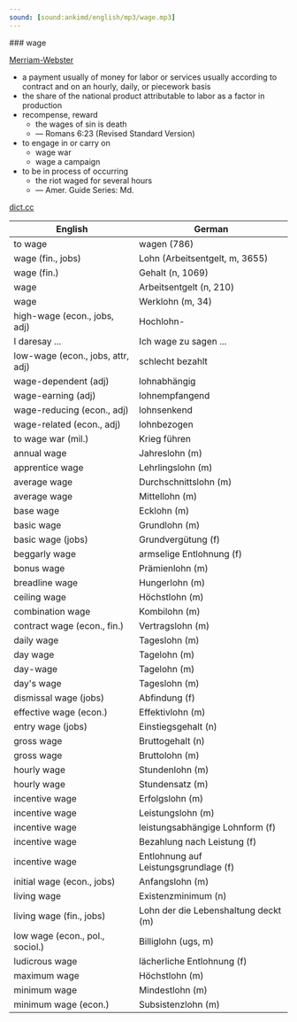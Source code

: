 ```yaml
---
sound: [sound:ankimd/english/mp3/wage.mp3]
---
```


\### wage

[Merriam-Webster](https://www.merriam-webster.com/dictionary/wage)

- a payment usually of money for labor or services usually according to contract and on an hourly, daily, or piecework basis
- the share of the national product attributable to labor as a factor in production
- recompense, reward
    - the wages of sin is death
    - — Romans 6:23 (Revised Standard Version)
- to engage in or carry on
    - wage war
    - wage a campaign
- to be in process of occurring
    - the riot waged for several hours
    - — Amer. Guide Series: Md.

[dict.cc](https://www.dict.cc/wage)

| English        | German       |
| -------------- | ------------ |
| to wage | wagen (786) |
| wage (fin., jobs) | Lohn (Arbeitsentgelt, m, 3655) |
| wage (fin.) | Gehalt (n, 1069) |
| wage | Arbeitsentgelt (n, 210) |
| wage | Werklohn (m, 34) |
| high-wage (econ., jobs, adj) | Hochlohn- |
| I daresay ... | Ich wage zu sagen ... |
| low-wage (econ., jobs, attr, adj) | schlecht bezahlt |
| wage-dependent (adj) | lohnabhängig |
| wage-earning (adj) | lohnempfangend |
| wage-reducing (econ., adj) | lohnsenkend |
| wage-related (econ., adj) | lohnbezogen |
| to wage war (mil.) | Krieg führen |
| annual wage | Jahreslohn (m) |
| apprentice wage | Lehrlingslohn (m) |
| average wage | Durchschnittslohn (m) |
| average wage | Mittellohn (m) |
| base wage | Ecklohn (m) |
| basic wage | Grundlohn (m) |
| basic wage (jobs) | Grundvergütung (f) |
| beggarly wage | armselige Entlohnung (f) |
| bonus wage | Prämienlohn (m) |
| breadline wage | Hungerlohn (m) |
| ceiling wage | Höchstlohn (m) |
| combination wage | Kombilohn (m) |
| contract wage (econ., fin.) | Vertragslohn (m) |
| daily wage | Tageslohn (m) |
| day wage | Tagelohn (m) |
| day-wage | Tagelohn (m) |
| day's wage | Tageslohn (m) |
| dismissal wage (jobs) | Abfindung (f) |
| effective wage (econ.) | Effektivlohn (m) |
| entry wage (jobs) | Einstiegsgehalt (n) |
| gross wage | Bruttogehalt (n) |
| gross wage | Bruttolohn (m) |
| hourly wage | Stundenlohn (m) |
| hourly wage | Stundensatz (m) |
| incentive wage | Erfolgslohn (m) |
| incentive wage | Leistungslohn (m) |
| incentive wage | leistungsabhängige Lohnform (f) |
| incentive wage | Bezahlung nach Leistung (f) |
| incentive wage | Entlohnung auf Leistungsgrundlage (f) |
| initial wage (econ., jobs) | Anfangslohn (m) |
| living wage | Existenzminimum (n) |
| living wage (fin., jobs) | Lohn der die Lebenshaltung deckt (m) |
| low wage (econ., pol., sociol.) | Billiglohn (ugs, m) |
| ludicrous wage | lächerliche Entlohnung (f) |
| maximum wage | Höchstlohn (m) |
| minimum wage | Mindestlohn (m) |
| minimum wage (econ.) | Subsistenzlohn (m) |

